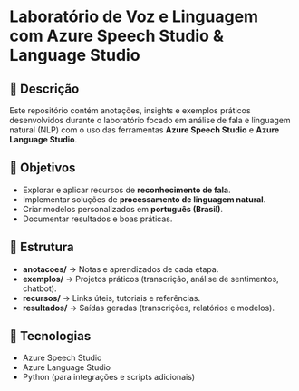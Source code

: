 # Laboratório de Voz e Linguagem com Azure Speech Studio & Language Studio

## 📌 Descrição
Este repositório contém anotações, insights e exemplos práticos desenvolvidos durante o laboratório focado em análise de fala e linguagem natural (NLP) com o uso das ferramentas **Azure Speech Studio** e **Azure Language Studio**.

## 🎯 Objetivos
- Explorar e aplicar recursos de **reconhecimento de fala**.
- Implementar soluções de **processamento de linguagem natural**.
- Criar modelos personalizados em **português (Brasil)**.
- Documentar resultados e boas práticas.

## 📂 Estrutura
- **anotacoes/** → Notas e aprendizados de cada etapa.
- **exemplos/** → Projetos práticos (transcrição, análise de sentimentos, chatbot).
- **recursos/** → Links úteis, tutoriais e referências.
- **resultados/** → Saídas geradas (transcrições, relatórios e modelos).

## 🚀 Tecnologias
- Azure Speech Studio  
- Azure Language Studio  
- Python (para integrações e scripts adicionais)  

